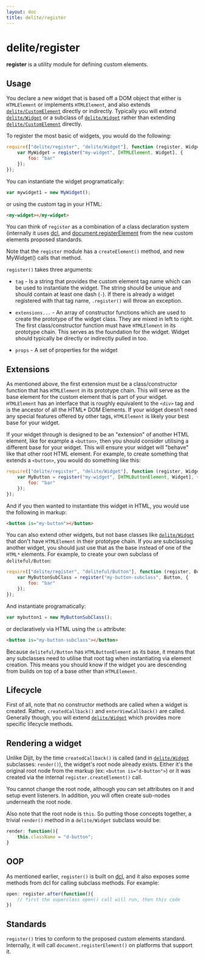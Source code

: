 ```yaml
---
layout: doc
title: delite/register
---
```


# delite/register

**register** is a utility module for defining custom elements.

## Usage

You declare a new widget that is based off a DOM object that either is
`HTMLElement` or implements `HTMLElement`, and also extends [`delite/CustomElement`](CustomElement.md) directly or indirectly.
Typically you will extend [`delite/Widget`](Widget.md) or a subclass of [`delite/Widget`](Widget.md) rather than extending
[`delite/CustomElement`](CustomElement.md) directly.

To register the most basic of widgets, you would do the following:

```js
require(["delite/register", "delite/Widget"], function (register, Widget) {
	var MyWidget = register("my-widget", [HTMLElement, Widget], {
		foo: "bar"
	});
});
```

You can instantiate the widget programatically:

```js
var mywidget1 = new MyWidget();
```

or using the custom tag in your HTML:

```html
<my-widget></my-widget>
```

You can think of `register` as a combination of a class declaration system (internally it uses [dcl](http://dcljs.org),
and [document.registerElement](http://www.w3.org/TR/custom-elements/) from the new custom elements proposed standards.

Note that the `register` module has a `createElement()` method, and new MyWidget() calls that method.


`register()` takes three arguments:

* `tag` - Is a string that provides the custom element tag name which can be used to instantiate the widget.  The string
  should be unique and should contain at least one dash (`-`).  If there is already a widget
  registered with that tag name, `.register()` will throw an exception.

* `extensions...` - An array of constructor functions which are used
  to create the prototype of the widget class.  They are mixed in left to right.  The first
  class/constructor function must have `HTMLElement` in its prototype chain.  This serves as the
  foundation for the widget.   Widget should typically be directly or indirectly pulled in too.

* `props` - A set of properties for the widget

## Extensions

As mentioned above, the first extension must be a class/constructor function that has `HTMLElement` in its prototype
chain.  This will serve as the base element for the custom element that is part of your widget.  `HTMLElement` has an
interface that is roughly equivalent to the `<div>` tag and is the ancestor of all the HTML* DOM Elements.  If your
widget doesn't need any special features offered by other tags, `HTMLElement` is likely your best base for your widget.

If your widget through is designed to be an "extension" of another HTML element, like for example a `<button>`, then you
should consider utilising a different base for your widget.  This will ensure your widget will "behave" like that other
root HTML element.  For example, to create something that extends a `<button>`, you would do something like this:

```js
require(["delite/register", "delite/Widget"], function (register, Widget) {
	var MyButton = register("my-widget", [HTMLButtonElement, Widget], {
		foo: "bar"
	});
});
```

And if you then wanted to instantiate this widget in HTML, you would use the following in markup:

```html
<button is="my-button"></button>
```

You can also extend other widgets, but not base classes like [`delite/Widget`](Widget.md) that don't have `HTMLElement` in their
prototype chain.  If you are subclassing another widget, you should just use that as the base instead of one of the
`HTML*` elements.  For example, to create your own subclass of `deliteful/Button`:

```js
require(["delite/register", "deliteful/Button"], function (register, Button) {
	var MyButtonSubClass = register("my-button-subclass", Button, {
		foo: "bar"
	});
});
```

And instantiate programatically:

```js
var mybutton1 = new MyButtonSubClass();
```

or declaratively via HTML using the `is` attribute:

```html
<button is="my-button-subclass"></button>
```

Because `deliteful/Button` has `HTMLButtonElement` as its base, it means that any subclasses need to utilise that root
tag when instantiating via element creation.  This means you should know if the widget you are descending from builds
on top of a base other than `HTMLElement`.

## Lifecycle

First of all, note that no constructor methods are called when a widget is created.
Rather, `createdCallback()` and `enterViewCallback()` are called.
Generally though, you will extend [`delite/Widget`](Widget.md) which provides more specific lifecycle methods.

## Rendering a widget

Unlike Dijit, by the time `createdCallback()` is called (and in [`delite/Widget`](Widget.md) subclasses: `render()`),
the widget's root node already exists.  Either it's the original root node from the markup
(ex: `<button is="d-button">`) or it was created via the internal `register.createElement()` call.

You cannot change the root node, although you can set attributes on it and setup event listeners.
In addition, you will often create sub-nodes underneath the root node.

Also note that the root node is `this`.   So putting those concepts together, a trivial `render()` method
in a `delite/Widget` subclass would be:

```js
render: function(){
	this.className = "d-button";
}
```

## OOP

As mentioned earlier, `register()` is built on [dcl](http://dcljs.org), and it also exposes some methods
from dcl for calling subclass methods.   For example:

```js
open: register.after(function(){
	// first the superclass open() call will run, then this code
})
```


## Standards

`register()` tries to conform to the proposed custom elements standard.
Internally, it will call `document.registerElement()` on platforms that support it.

